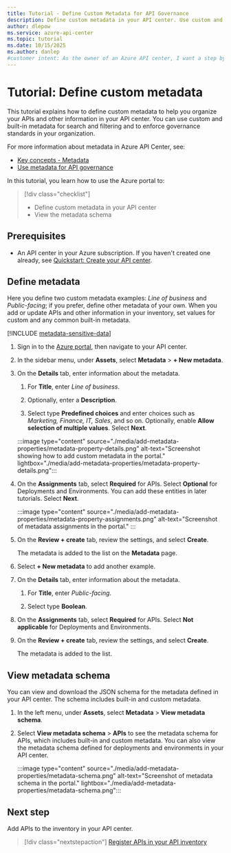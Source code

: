 ```yaml
---
title: Tutorial - Define Custom Metadata for API Governance
description: Define custom metadata in your API center. Use custom and built-in metadata to organize and govern your APIs.
author: dlepow
ms.service: azure-api-center
ms.topic: tutorial
ms.date: 10/15/2025
ms.author: danlep 
#customer intent: As the owner of an Azure API center, I want a step by step introduction to configure custom metadata properties to govern my APIs.
---
```


# Tutorial: Define custom metadata

This tutorial explains how to define custom metadata to help you organize your APIs and other information in your API center. You can use custom and built-in metadata for search and filtering and to enforce governance standards in your organization. 

For more information about metadata in Azure API Center, see:

* [Key concepts - Metadata](../key-concepts.md#metadata)
* [Use metadata for API governance](../metadata.md)

In this tutorial, you learn how to use the Azure portal to:
> [!div class="checklist"]
> * Define custom metadata in your API center
> * View the metadata schema

## Prerequisites

* An API center in your Azure subscription. If you haven't created one already, see [Quickstart: Create your API center](../set-up-api-center.md).

## Define metadata

Here you define two custom metadata examples: *Line of business* and *Public-facing*; if you prefer, define other metadata of your own. When you add or update APIs and other information in your inventory, set values for custom and any common built-in metadata.

[!INCLUDE [metadata-sensitive-data](../includes/metadata-sensitive-data.md)]

1. Sign in to the [Azure portal](https://portal.azure.com), then navigate to your API center.

1. In the sidebar menu, under **Assets**, select **Metadata** > **+ New metadata**. 

1. On the **Details** tab, enter information about the metadata. 

    1. For **Title**, enter *Line of business*. 

    1. Optionally, enter a **Description**.

    1. Select type **Predefined choices** and enter choices such as *Marketing, Finance, IT, Sales*, and so on. Optionally, enable **Allow selection of multiple values**. Select **Next**.

    :::image type="content" source="./media/add-metadata-properties/metadata-property-details.png" alt-text="Screenshot showing how to add custom metadata in the portal." lightbox="./media/add-metadata-properties/metadata-property-details.png":::

1. On the **Assignments** tab, select **Required** for APIs. Select **Optional** for Deployments and Environments. You can add these entities in later tutorials. Select **Next**.

    :::image type="content" source="./media/add-metadata-properties/metadata-property-assignments.png" alt-text="Screenshot of metadata assignments in the portal." :::

1. On the **Review + create** tab, review the settings, and select **Create**. 
 
    The metadata is added to the list on the **Metadata** page. 

1. Select **+ New metadata** to add another example.

1. On the **Details** tab, enter information about the metadata. 

    1. For **Title**, enter *Public-facing*. 

    1. Select type **Boolean**. 

1. On the **Assignments** tab, select **Required** for APIs. Select **Not applicable** for Deployments and Environments. 

1. On the **Review + create** tab, review the settings, and select **Create**. 

    The metadata is added to the list.

## View metadata schema

You can view and download the JSON schema for the metadata defined in your API center. The schema includes built-in and custom metadata.

1. In the left menu, under **Assets**, select **Metadata** > **View metadata schema**. 

1. Select **View metadata schema** > **APIs** to see the metadata schema for APIs, which includes built-in and custom metadata. You can also view the metadata schema defined for deployments and environments in your API center.

    :::image type="content" source="./media/add-metadata-properties/metadata-schema.png" alt-text="Screenshot of metadata schema in the portal." lightbox="./media/add-metadata-properties/metadata-schema.png":::

## Next step

Add APIs to the inventory in your API center. 

> [!div class="nextstepaction"]
> [Register APIs in your API inventory](.././tutorials/register-apis.md)
